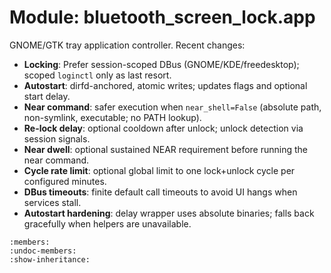 # Module: bluetooth_screen_lock.app

GNOME/GTK tray application controller. Recent changes:

- __Locking__: Prefer session-scoped DBus (GNOME/KDE/freedesktop); scoped `loginctl` only as last resort.
- __Autostart__: dirfd-anchored, atomic writes; updates flags and optional start delay.
- __Near command__: safer execution when `near_shell=False` (absolute path, non-symlink, executable; no PATH lookup).
- __Re-lock delay__: optional cooldown after unlock; unlock detection via session signals.
- __Near dwell__: optional sustained NEAR requirement before running the near command.
- __Cycle rate limit__: optional global limit to one lock+unlock cycle per configured minutes.
- __DBus timeouts__: finite default call timeouts to avoid UI hangs when services stall.
- __Autostart hardening__: delay wrapper uses absolute binaries; falls back gracefully when helpers are unavailable.

```{automodule} bluetooth_screen_lock.app
:members:
:undoc-members:
:show-inheritance:
```
